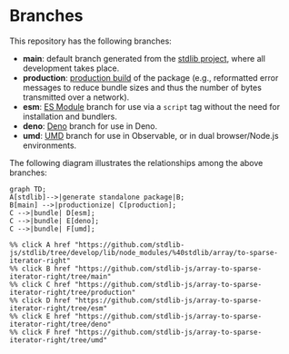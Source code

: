 <!--

@license Apache-2.0

Copyright (c) 2022 The Stdlib Authors.

Licensed under the Apache License, Version 2.0 (the "License");
you may not use this file except in compliance with the License.
You may obtain a copy of the License at

    http://www.apache.org/licenses/LICENSE-2.0

Unless required by applicable law or agreed to in writing, software
distributed under the License is distributed on an "AS IS" BASIS,
WITHOUT WARRANTIES OR CONDITIONS OF ANY KIND, either express or implied.
See the License for the specific language governing permissions and
limitations under the License.

-->

# Branches

This repository has the following branches:

-   **main**: default branch generated from the [stdlib project][stdlib-url], where all development takes place.
-   **production**: [production build][production-url] of the package (e.g., reformatted error messages to reduce bundle sizes and thus the number of bytes transmitted over a network).
-   **esm**: [ES Module][esm-url] branch for use via a `script` tag without the need for installation and bundlers.
-   **deno**: [Deno][deno-url] branch for use in Deno.
-   **umd**: [UMD][umd-url] branch for use in Observable, or in dual browser/Node.js environments.

The following diagram illustrates the relationships among the above branches:

```mermaid
graph TD;
A[stdlib]-->|generate standalone package|B;
B[main] -->|productionize| C[production];
C -->|bundle| D[esm];
C -->|bundle| E[deno];
C -->|bundle| F[umd];

%% click A href "https://github.com/stdlib-js/stdlib/tree/develop/lib/node_modules/%40stdlib/array/to-sparse-iterator-right"
%% click B href "https://github.com/stdlib-js/array-to-sparse-iterator-right/tree/main"
%% click C href "https://github.com/stdlib-js/array-to-sparse-iterator-right/tree/production"
%% click D href "https://github.com/stdlib-js/array-to-sparse-iterator-right/tree/esm"
%% click E href "https://github.com/stdlib-js/array-to-sparse-iterator-right/tree/deno"
%% click F href "https://github.com/stdlib-js/array-to-sparse-iterator-right/tree/umd"
```

[stdlib-url]: https://github.com/stdlib-js/stdlib/tree/develop/lib/node_modules/%40stdlib/array/to-sparse-iterator-right
[production-url]: https://github.com/stdlib-js/array-to-sparse-iterator-right/tree/production
[deno-url]: https://github.com/stdlib-js/array-to-sparse-iterator-right/tree/deno
[umd-url]: https://github.com/stdlib-js/array-to-sparse-iterator-right/tree/umd
[esm-url]: https://github.com/stdlib-js/array-to-sparse-iterator-right/tree/esm